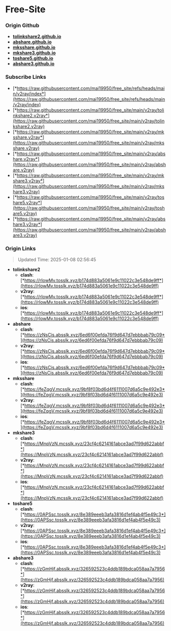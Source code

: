 # Free-Site

### Origin Github

- [**tolinkshare2.github.io**](https://github.com/tolinkshare2/tolinkshare2.github.io)
- [**abshare.github.io**](https://github.com/abshare/abshare.github.io)
- [**mksshare.github.io**](https://github.com/mksshare/mksshare.github.io)
- [**mkshare3.github.io**](https://github.com/mkshare3/mkshare3.github.io)
- [**toshare5.github.io**](https://github.com/toshare5/toshare5.github.io)
- [**abshare3.github.io**](https://github.com/abshare3/abshare3.github.io)

### Subscribe Links

- [*https://raw.githubusercontent.com/mai19950/free_site/refs/heads/main/v2ray/index*](https://raw.githubusercontent.com/mai19950/free_site/refs/heads/main/v2ray/index)
- [*https://raw.githubusercontent.com/mai19950/free_site/main/v2ray/tolinkshare2.v2ray*](https://raw.githubusercontent.com/mai19950/free_site/main/v2ray/tolinkshare2.v2ray)
- [*https://raw.githubusercontent.com/mai19950/free_site/main/v2ray/mksshare.v2ray*](https://raw.githubusercontent.com/mai19950/free_site/main/v2ray/mksshare.v2ray)
- [*https://raw.githubusercontent.com/mai19950/free_site/main/v2ray/abshare.v2ray*](https://raw.githubusercontent.com/mai19950/free_site/main/v2ray/abshare.v2ray)
- [*https://raw.githubusercontent.com/mai19950/free_site/main/v2ray/mkshare3.v2ray*](https://raw.githubusercontent.com/mai19950/free_site/main/v2ray/mkshare3.v2ray)
- [*https://raw.githubusercontent.com/mai19950/free_site/main/v2ray/toshare5.v2ray*](https://raw.githubusercontent.com/mai19950/free_site/main/v2ray/toshare5.v2ray)
- [*https://raw.githubusercontent.com/mai19950/free_site/main/v2ray/abshare3.v2ray*](https://raw.githubusercontent.com/mai19950/free_site/main/v2ray/abshare3.v2ray)

### Origin Links

> Updated Time: 2025-01-08 02:56:45

- **tolinkshare2**
  - **clash**: [*https://rIowMv.tosslk.xyz/b174d883a5061e9c11022c3e548de9ff*](https://rIowMv.tosslk.xyz/b174d883a5061e9c11022c3e548de9ff)
  - **v2ray**: [*https://rIowMv.tosslk.xyz/b174d883a5061e9c11022c3e548de9ff*](https://rIowMv.tosslk.xyz/b174d883a5061e9c11022c3e548de9ff)
  - **ios**: [*https://rIowMv.tosslk.xyz/b174d883a5061e9c11022c3e548de9ff*](https://rIowMv.tosslk.xyz/b174d883a5061e9c11022c3e548de9ff)
- **abshare**
  - **clash**: [*https://zNsCis.absslk.xyz/6ed6f00efda76f9d647d7ebbbab79c09*](https://zNsCis.absslk.xyz/6ed6f00efda76f9d647d7ebbbab79c09)
  - **v2ray**: [*https://zNsCis.absslk.xyz/6ed6f00efda76f9d647d7ebbbab79c09*](https://zNsCis.absslk.xyz/6ed6f00efda76f9d647d7ebbbab79c09)
  - **ios**: [*https://zNsCis.absslk.xyz/6ed6f00efda76f9d647d7ebbbab79c09*](https://zNsCis.absslk.xyz/6ed6f00efda76f9d647d7ebbbab79c09)
- **mksshare**
  - **clash**: [*https://feZqgV.mcsslk.xyz/9bf8f03bd6d4f6111007d6a5c9e492e3*](https://feZqgV.mcsslk.xyz/9bf8f03bd6d4f6111007d6a5c9e492e3)
  - **v2ray**: [*https://feZqgV.mcsslk.xyz/9bf8f03bd6d4f6111007d6a5c9e492e3*](https://feZqgV.mcsslk.xyz/9bf8f03bd6d4f6111007d6a5c9e492e3)
  - **ios**: [*https://feZqgV.mcsslk.xyz/9bf8f03bd6d4f6111007d6a5c9e492e3*](https://feZqgV.mcsslk.xyz/9bf8f03bd6d4f6111007d6a5c9e492e3)
- **mkshare3**
  - **clash**: [*https://MnpVzN.mcsslk.xyz/23cf4c6214161abce3ad7f99d622abbf*](https://MnpVzN.mcsslk.xyz/23cf4c6214161abce3ad7f99d622abbf)
  - **v2ray**: [*https://MnpVzN.mcsslk.xyz/23cf4c6214161abce3ad7f99d622abbf*](https://MnpVzN.mcsslk.xyz/23cf4c6214161abce3ad7f99d622abbf)
  - **ios**: [*https://MnpVzN.mcsslk.xyz/23cf4c6214161abce3ad7f99d622abbf*](https://MnpVzN.mcsslk.xyz/23cf4c6214161abce3ad7f99d622abbf)
- **toshare5**
  - **clash**: [*https://0APSsc.tosslk.xyz/8e389eeeb3afa3816d1ef4ab4f5e49c3*](https://0APSsc.tosslk.xyz/8e389eeeb3afa3816d1ef4ab4f5e49c3)
  - **v2ray**: [*https://0APSsc.tosslk.xyz/8e389eeeb3afa3816d1ef4ab4f5e49c3*](https://0APSsc.tosslk.xyz/8e389eeeb3afa3816d1ef4ab4f5e49c3)
  - **ios**: [*https://0APSsc.tosslk.xyz/8e389eeeb3afa3816d1ef4ab4f5e49c3*](https://0APSsc.tosslk.xyz/8e389eeeb3afa3816d1ef4ab4f5e49c3)
- **abshare3**
  - **clash**: [*https://zGmHjf.absslk.xyz/326592523c4ddb189bdca058aa7a7956*](https://zGmHjf.absslk.xyz/326592523c4ddb189bdca058aa7a7956)
  - **v2ray**: [*https://zGmHjf.absslk.xyz/326592523c4ddb189bdca058aa7a7956*](https://zGmHjf.absslk.xyz/326592523c4ddb189bdca058aa7a7956)
  - **ios**: [*https://zGmHjf.absslk.xyz/326592523c4ddb189bdca058aa7a7956*](https://zGmHjf.absslk.xyz/326592523c4ddb189bdca058aa7a7956)
